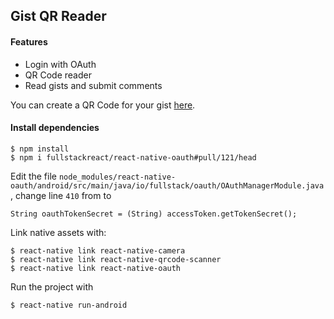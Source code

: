 ## Gist QR Reader
#### Features
* Login with OAuth
* QR Code reader
* Read gists and submit comments

You can create a QR Code for your gist [here](http://www.qr-code-generator.com/).
#### Install dependencies
```
$ npm install
$ npm i fullstackreact/react-native-oauth#pull/121/head
```
Edit the file `node_modules/react-native-oauth/android/src/main/java/io/fullstack/oauth/OAuthManagerModule.java`, change line `410` from to
```
String oauthTokenSecret = (String) accessToken.getTokenSecret();
```
Link native assets with:
```
$ react-native link react-native-camera
$ react-native link react-native-qrcode-scanner 
$ react-native link react-native-oauth 
```
Run the project with 
```
$ react-native run-android
```